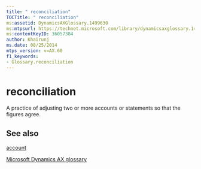 ```yaml
---
title: " reconciliation"
TOCTitle: " reconciliation"
ms:assetid: DynamicsAXGlossary.1499630
ms:mtpsurl: https://technet.microsoft.com/library/dynamicsaxglossary.1499630(v=AX.60)
ms:contentKeyID: 36057384
author: Khairunj
ms.date: 08/25/2014
mtps_version: v=AX.60
f1_keywords:
- Glossary.reconciliation
---
```


# reconciliation

A practice of adjusting two or more accounts or statements so that the figures agree.

## See also

[account](account.md)

[Microsoft Dynamics AX glossary](glossary/microsoft-dynamics-ax-glossary.md)

  


